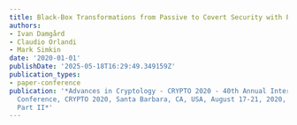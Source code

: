 ```yaml
---
title: Black-Box Transformations from Passive to Covert Security with Public Verifiability
authors:
- Ivan Damgård
- Claudio Orlandi
- Mark Simkin
date: '2020-01-01'
publishDate: '2025-05-18T16:29:49.349159Z'
publication_types:
- paper-conference
publication: '*Advances in Cryptology - CRYPTO 2020 - 40th Annual International Cryptology
  Conference, CRYPTO 2020, Santa Barbara, CA, USA, August 17-21, 2020, Proceedings,
  Part II*'
---
```

